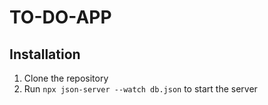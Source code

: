 # TO-DO-APP

## Installation

1. Clone the repository
2. Run `npx json-server --watch db.json` to start the server